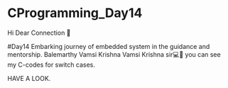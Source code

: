 # CProgramming_Day14

Hi Dear Connection 👋

#Day14 Embarking journey of embedded system in the guidance and mentorship. Balemarthy Vamsi Krishna Vamsi Krishna sir💻📙 you can see my C-codes for switch cases.

HAVE A LOOK.
